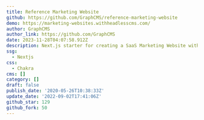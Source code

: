 ```yaml
---
title: Reference Marketing Website
github: https://github.com/GraphCMS/reference-marketing-website
demo: https://marketing-websites.withheadlesscms.com/
author: GraphCMS
author_link: https://github.com/GraphCMS
date: 2023-11-28T04:07:58.912Z
description: Next.js starter for creating a SaaS Marketing Website with Hygraph ️
ssg:
  - Nextjs
css:
  - Chakra
cms: []
category: []
draft: false
publish_date: '2020-05-26T10:38:33Z'
update_date: '2022-09-02T17:41:06Z'
github_star: 129
github_fork: 50
---
```

